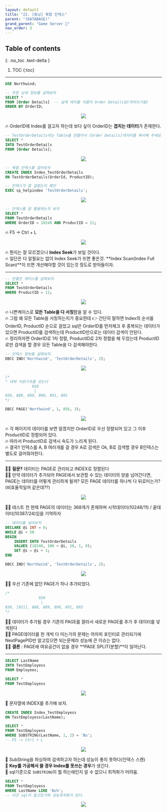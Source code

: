 ```yaml
---
layout: default
title: "22. [튜닝] 복합 인덱스"
parent: "(DATABASE)"
grand_parent: "Game Server 👾"
nav_order: 3
---
```


## Table of contents
{: .no_toc .text-delta }

1. TOC
{:toc}

---

```sql
USE Northwind;

-- 주문 상세 정보를 살펴보자
SELECT *
FROM [Order Details]  -- 실제 테이블 이름이 Order Details임(띄어쓰기됨)
ORDER BY OrderID;
```

<p align="center">
  <img src="https://taehyungs-programming-blog.github.io/blog/assets/images/database/basic-22-1.png"/>
</p>

🔥 OrderID에 Index를 걸고자 하는데 보다 싶이 OrderID는 **겹치는 데이터**가 존재한다.

```sql
-- TestOrderDetails라는 Table을 만들어서 [Order Details]데이터를 복사해 주세요
SELECT *
INTO TestOrderDetails
FROM [Order Details];
```

<p align="center">
  <img src="https://taehyungs-programming-blog.github.io/blog/assets/images/database/basic-22-2.png"/>
</p>

```sql
-- 복합 인덱스를 걸어보자
CREATE INDEX Index_TestOrderDetails
ON TestOrderDetails(OrderId, ProductID);
```

```sql
-- 인덱스가 잘 걸렸는지 확인
EXEC sp_helpindex 'TestOrderDetails';
```

<p align="center">
  <img src="https://taehyungs-programming-blog.github.io/blog/assets/images/database/basic-22-3.png"/>
</p>

```sql
-- 인덱스를 잘 활용하는지 보자
SELECT *
FROM TestOrderDetails
WHERE OrderID = 10248 AND ProductID = 11;
```

🔥 F5 -> Ctrl + L

<p align="center">
  <img src="https://taehyungs-programming-blog.github.io/blog/assets/images/database/basic-22-4.png"/>
</p>

🔥 뭔지는 잘 모르겠으나 **Index Seek**가 보일 것이다.<br>
🔥 일단은 다 알필요는 없이 Index Seek가 뜨면 좋은것. **Index Scan(Index Full Scan)**이 뜨면 개선해야할 것이 있는것 정도로 받아들이자.

---

```sql
-- 안좋은 케이스를 살펴보자
SELECT *
FROM TestOrderDetails
WHERE ProductID = 11;
```

<p align="center">
  <img src="https://taehyungs-programming-blog.github.io/blog/assets/images/database/basic-22-5.png"/>
</p>

🔥 나쁜케이스로 **모든 Table을 다 서칭**함을 알 수 있다.<br>
🔥 그럼 왜 모든 Table을 서칭하는지가 중요한데 👉 간단히 말하면 Index의 순서를 OrderID, ProductID 순으로 걸었고 sql은 OrderID를 먼저체크 후 중복되는 데이터가 있으면 ProductID를 검색하는데 ProductID만으로는 데이터 검색이 안된다.<br>
🔥 정리하자면 OrderID로 1차 정렬, ProductID로 2차 정렬을 해 두었는데 ProductID로만 검색을 할 경우 모든 Table을 다 검색해야한다.

```sql
-- 인덱스 정보를 살펴보자.
DBCC IND('Northwind', 'TestOrderDetails', 2);
```

<p align="center">
  <img src="https://taehyungs-programming-blog.github.io/blog/assets/images/database/basic-22-6.png"/>
</p>

```sql
/*
* 대략 이런구조를 갖는다
            920
             |
856, 888, 889, 890, 891, 892
*/
```

```sql
DBCC PAGE('Northwind', 1, 856, 3);
```

<p align="center">
  <img src="https://taehyungs-programming-blog.github.io/blog/assets/images/database/basic-22-7.png"/>
</p>

🔥 각 페이지의 데이터를 보면 알겠지만 OrderID로 우선 정렬되어 있고 그 이후 ProductID로 정렬되어 있다.<br>
🔥 따라서 ProductID로 검색시 속도가 느리게 된다.<br>
🔥 결국!! 인덱스를 A, B 여러개를 걸 경우 A로 검색은 Ok, B로 검색할 경우 B인덱스는 별도로 걸어줘야한다.

---

🤷‍♂️ **질문?** 데이터는 PAGE로 관리되고 INDEX로 정렬된다<br>
🤷‍♂️ 만약 데이터가 추가되어 PAGE에서 보관할 수 있는 데이터의 양을 넘어간다면, PAGE는 데이터를 어떻게 관리하게 될까? 모든 PAGE 데이터를 하나씩 다 뒤로미는가?(비효율적일꺼 같은데??)

<p align="center">
  <img src="https://taehyungs-programming-blog.github.io/blog/assets/images/database/basic-22-8.png"/>
</p>

🤷‍♂️ 테스트 전 현제 PAGE의 데이터는 368개가 존재하며 시작데이터(10248/11) / 끝데이터(10387/24)임을 기억하자

```sql
-- 데이터를 넣어보자
DECLARE @i INT = 0;
WHILE @i < 50
BEGIN
    INSERT INTO TestOrderDetails
    VALUES (10248, 100 + @i, 10, 1, 0);
    SET @i = @i + 1;
END
```

```sql
DBCC IND('Northwind', 'TestOrderDetails', 2);
```

<p align="center">
  <img src="https://taehyungs-programming-blog.github.io/blog/assets/images/database/basic-22-9.png"/>
</p>

🤷‍♂️ 우선 기존에 없던 PAGE가 하나 추가되었다.

```sql
/*
               920
                |
856, [921], 888, 889, 890, 891, 892
*/
```

🤷‍♂️ 데이터가 추가될 경우 기존의 PAGE를 잘라서 새로운 PAGE를 추가 후 데이터를 넣게된다<br>
🤷‍♂️ PAGE데이터를 한 개씩 다 미는가의 문제는 어차피 포인터로 관리되기에 NextPagePID만 알고있으면 되는문제라 성능에 큰 이슈는 없다.<br>
🤷‍♂️ **결론** : PAGE에 여유공간이 없을 경우 **PAGE SPLIT(분할)**이 일어난다.

---

```sql
SELECT LastName
INTO TestEmployess
FROM Employees;
```

```sql
SELECT *
FROM TestEmployess
```

<p align="center">
  <img src="https://taehyungs-programming-blog.github.io/blog/assets/images/database/basic-22-10.png"/>
</p>

💩 문자열에 INDEX를 추가해 보자.

```sql
CREATE INDEX Index_TestEmployess
ON TestEmployess(LastName);
```

```sql
SELECT *
FROM TestEmployess
WHERE SUBSTRING(LastName, 1, 2) = 'Bu';
-- F5 -> Ctrl + L
```

<p align="center">
  <img src="https://taehyungs-programming-blog.github.io/blog/assets/images/database/basic-22-11.png"/>
</p>

💩 SubString을 파싱하여 검색하고자 하는데 성능이 좋지 못하다(인덱스 스캔)<br>
💩 **Key를 가공해서 쓸 경우 Index를 못쓰는 경우**가 생긴다.<br>
💩 sql기준으로 `SUBSTRING`이 뭘 하는애인지 알 수 없으니 최적화가 어려움.

```sql
SELECT *
FROM TestEmployess
WHERE LastName LIKE 'Bu%';
-- 이건 sql이 알고있기에 성능최적화가 된다.
```

<p align="center">
  <img src="https://taehyungs-programming-blog.github.io/blog/assets/images/database/basic-22-12.png"/>
</p>